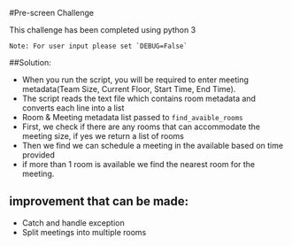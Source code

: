 #Pre-screen Challenge

This challenge has been completed using python 3
```
Note: For user input please set `DEBUG=False`
```

##Solution:


* When you run the script, you will be required to enter meeting metadata(Team Size, Current Floor, Start Time, End Time).
* The script reads the text file which contains room metadata and converts each line into a list
* Room & Meeting metadata list passed to `find_avaible_rooms`
* First, we check if there are any rooms that can accommodate the meeting size, if yes we return a list of rooms
* Then we find we can schedule a meeting in the available based on time provided
* if more than 1 room is available we find the nearest room for the meeting.

## improvement that can be made:

* Catch and handle exception
* Split meetings into multiple rooms


